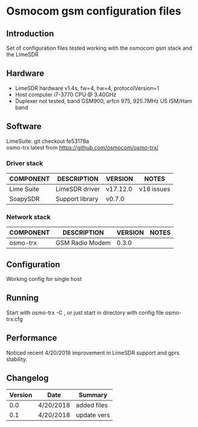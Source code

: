 # Osmocom gsm configuration files

## Introduction

Set of configuration files tested working with the osmocom gsm stack and the LimeSDR

## Hardware


* LimeSDR hardware v1.4s, fw=4, hw=4, protocolVersion=1
* Host computer i7-3770 CPU @ 3.40GHz
* Duplexer not tested, band GSM900, arfcn 975,  925.7MHz US ISM/Ham band

## Software 

LimeSuite: git checkout fe53178a<br/>
osmo-trx latest from https://github.com/osmocom/osmo-trx/

### Driver stack

COMPONENT     | DESCRIPTION                      | VERSION  | NOTES     |
--------------|----------------------------------|----------|-----------|
Lime Suite    | LimeSDR driver                   |v17.12.0  |v18 issues |
SoapySDR      | Support library                  |v0.7.0    |           |

### Network stack

COMPONENT     | DESCRIPTION                      | VERSION  | NOTES     |
--------------|----------------------------------|----------|-----------|
osmo-trx      |GSM Radio Modem                   | 0.3.0    |           |

## Configuration

Working config for single host

## Running

Start with osmo-trx -C <config file> , or just start in directory with config file osmo-trx.cfg

## Performance

Noticed recent 4/20/2018 improvement in LimeSDR support and gprs stability.

## Changelog

| Version | Date     | Summary
|---------|----------|--------------------
|   0.0   |4/20/2018 | added files        |
|   0.1   |4/20/2018 | update vers        |
